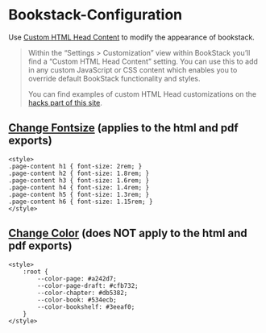 # Bookstack-Configuration

Use [Custom HTML Head Content](https://www.bookstackapp.com/docs/admin/hacking-bookstack/#custom-html-head-option) to modify the appearance of bookstack.

> Within the “Settings > Customization” view within BookStack you’ll find a “Custom HTML Head Content” setting. You can use this to add in any custom JavaScript or CSS content which enables you to override default BookStack functionality and styles.
> 
> You can find examples of custom HTML Head customizations on the [hacks part of this site](https://www.bookstackapp.com/hacks/).

## [Change Fontsize](https://github.com/BookStackApp/BookStack/issues/462) (applies to the html and pdf exports)
```
<style>
.page-content h1 { font-size: 2rem; }
.page-content h2 { font-size: 1.8rem; }
.page-content h3 { font-size: 1.6rem; }
.page-content h4 { font-size: 1.4rem; }
.page-content h5 { font-size: 1.3rem; }
.page-content h6 { font-size: 1.15rem; }
</style>
```

## [Change Color](https://github.com/BookStackApp/BookStack/issues/1380) (does NOT apply to the html and pdf exports)
```
<style>
	:root {
		--color-page: #a242d7;
		--color-page-draft: #cfb732;
		--color-chapter: #db5382;
		--color-book: #534ecb;
		--color-bookshelf: #3eeaf0;
	}
</style>
```
